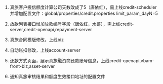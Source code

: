 
1. 真旅客户授信额度计算公司天数改成了5（唐依红），需上线credit-scheduler
	并增加配置文件：global/properties/credit.properties
	limit_param_dayN=5

1. 放款列表接口增加放款编号字段（唐依红，水哥），需上线credit-server,credit-openapi,repayment-server
1. 真旅合同模版修改，上线biz
1. 自动账扣修改，上线account-server
1. 还款方式页面，展示真旅融资商还款账号信息，上线credit-openapi,vbam-front-biz,asset-server

1. 通知真旅审核结果和额度生效接口地址的配置文件